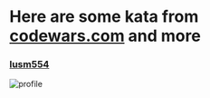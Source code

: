 <h1> Here are some kata from <a href="https://codewars.com">codewars.com</a> and more </h1>
<h3> <a href="https://www.codewars.com/users/lusm554">lusm554</a></h3>

![profile](https://www.codewars.com/users/lusm554/badges/large)
